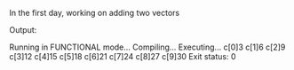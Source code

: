In the first day, working on adding two vectors

Output:

  Running in FUNCTIONAL mode...
  Compiling...
  Executing...
  c[0]3
  c[1]6
  c[2]9
  c[3]12
  c[4]15
  c[5]18
  c[6]21
  c[7]24
  c[8]27
  c[9]30
  Exit status: 0
